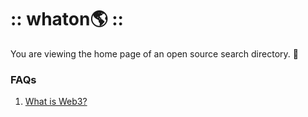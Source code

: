 # :: whaton🌎 ::
You are viewing the home page of an open source search directory. 🦄

### FAQs
1. [What is Web3?](https://www.whatonearth.xyz/search?query=What\%20is\%20Web3?)
